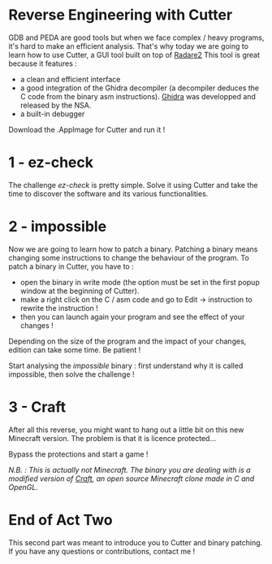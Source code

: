 # Reverse Engineering with Cutter

GDB and PEDA are good tools but when we face complex / heavy programs, it's hard to make an efficient analysis.
That's why today we are going to learn how to use Cutter, a GUI tool built on top of [Radare2](https://github.com/radareorg/radare2)
This tool is great because it features :
* a clean and efficient interface
* a good integration of the Ghidra decompiler (a decompiler deduces the C code from the binary asm instructions). [Ghidra](https://github.com/NationalSecurityAgency/ghidra) was developped and released by the NSA.
* a built-in debugger

Download the .AppImage for Cutter and run it !

# 1 - ez-check

The challenge *ez-check* is pretty simple. Solve it using Cutter and take the time to discover the software and its various functionalities.

# 2 - impossible

Now we are going to learn how to patch a binary. Patching a binary means changing some instructions to change the behaviour of the program.
To patch a binary in Cutter, you have to :
* open the binary in write mode (the option must be set in the first popup window at the beginning of Cutter).
* make a right click on the C / asm code and go to Edit -> instruction to rewrite the instruction !
* then you can launch again your program and see the effect of your changes !

Depending on the size of the program and the impact of your changes, edition can take some time. Be patient !

Start analysing the *impossible* binary : first understand why it is called impossible, then solve the challenge !

# 3 - Craft

After all this reverse, you might want to hang out a little bit on this new Minecraft version. The problem is that it is licence protected...

Bypass the protections and start a game !

*N.B. : This is actually not Minecraft. The binary you are dealing with is a modified version of [Craft](https://github.com/fogleman/Craft), an open source Minecraft clone made in C and OpenGL.*

# End of Act Two

This second part was meant to introduce you to Cutter and binary patching. If you have any questions or contributions, contact me !

